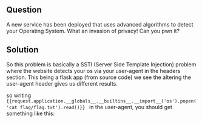 ## Question
A new service has been deployed that uses advanced algorithms to detect your Operating System. What an invasion of privacy! Can you pwn it?

## Solution
So this problem is basically a SSTI (Server Side Template Injection) problem where the website detects your os via your user-agent in the headers section. This being a flask app (from source code) we see the altering the user-agent header gives us different results.

so writing ```{{request.application.__globals__.__builtins__.__import__('os').popen('cat flag/flag.txt').read()}} ``` in the user-agent, you should get something like this:



